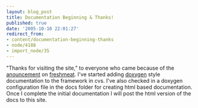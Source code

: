 ```yaml
---
layout: blog_post
title: Documentation Beginning & Thanks!
published: true
date: '2005-10-10 22:01:27'
redirect_from:
- content/documentation-beginning-thanks
- node/4188
- import_node/35
---
```


"Thanks for visiting the site," to everyone who came because of the [anouncement](http://freshmeat.net/projects/emtpycrate/?branch_id=60911&release_id=208842) on [freshmeat](http://www.freshmeat.net). I've started adding [doxygen](http://www.doxygen.org) style documentation to the framework in cvs. I've also checked in a doxygen configuration file in the docs folder for creating html based documentation. Once I complete the initial documentation I will post the html version of the docs to this site.
